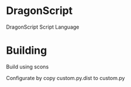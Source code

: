 # DragonScript
DragonScript Script Language

# Building
Build using
  scons

Configurate by copy custom.py.dist to custom.py
